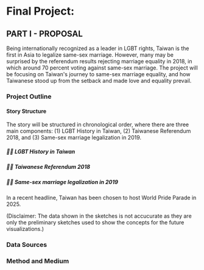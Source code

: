 # Final Project:

## PART I - PROPOSAL
Being internationally recognized as a leader in LGBT rights, Taiwan is the first in Asia to legalize same-sex marriage. However, many may be surprised by the referendum results rejecting marriage equality in 2018, in which around 70 percent voting against same-sex marriage. The project will be focusing on Taiwan's journey to same-sex marriage equality, and how Taiwanese stood up from the setback and made love and equality prevail.

### Project Outline

#### Story Structure
The story will be structured in chronological order, where there are three main components: (1) LGBT History in Taiwan, (2) Taiwanese Referendum 2018, and (3) Same-sex marriage legalization in 2019.

##### 🏳️‍🌈  LGBT History in Taiwan

##### 🏳️‍🌈  Taiwanese Referendum 2018

##### 🏳️‍🌈  Same-sex marriage legalization in 2019

In a recent headline, Taiwan has been chosen to host World Pride Parade in 2025.

(Disclaimer: The data shown in the sketches is not accucurate as they are only the preliminary sketches used to show the concepts for the future visualizations.)

### Data Sources


### Method and Medium
